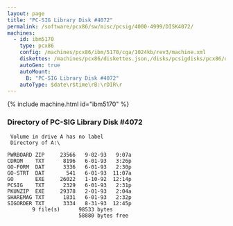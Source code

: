 ```yaml
---
layout: page
title: "PC-SIG Library Disk #4072"
permalink: /software/pcx86/sw/misc/pcsig/4000-4999/DISK4072/
machines:
  - id: ibm5170
    type: pcx86
    config: /machines/pcx86/ibm/5170/cga/1024kb/rev3/machine.xml
    diskettes: /machines/pcx86/diskettes.json,/disks/pcsigdisks/pcx86/diskettes.json
    autoGen: true
    autoMount:
      B: "PC-SIG Library Disk #4072"
    autoType: $date\r$time\rB:\rDIR\r
---
```


{% include machine.html id="ibm5170" %}

### Directory of PC-SIG Library Disk #4072

     Volume in drive A has no label
     Directory of A:\

    PWRBOARD ZIP     23566   9-02-93   9:07a
    CDROM    TXT      8196   6-01-93   3:26p
    GO-FORM  DAT      3336   6-01-93   2:30p
    GO-STRT  DAT       541   6-01-93  11:07a
    GO       EXE     26022   1-10-92  12:14p
    PCSIG    TXT      2329   6-01-93   2:31p
    PKUNZIP  EXE     29378   2-01-93   2:04a
    SHAREMAG TXT      1831   6-01-93   2:32p
    SIGORDER TXT      3334   8-31-93  12:45p
            9 file(s)      98533 bytes
                           58880 bytes free
